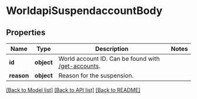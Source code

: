# WorldapiSuspendaccountBody

## Properties
Name | Type | Description | Notes
------------ | ------------- | ------------- | -------------
**id** | **object** | World account ID. Can be found with [/get-accounts](#operation/getAccounts). | 
**reason** | **object** | Reason for the suspension. | 

[[Back to Model list]](../README.md#documentation-for-models) [[Back to API list]](../README.md#documentation-for-api-endpoints) [[Back to README]](../README.md)


